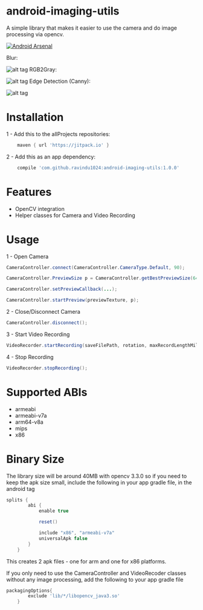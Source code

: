 # android-imaging-utils
A simple library that makes it easier to use the camera and do image processing via opencv.

[![Android Arsenal](https://img.shields.io/badge/Android%20Arsenal-android--imaging--utils-brightgreen.svg?style=flat-square)](https://android-arsenal.com/details/1/6047)

Blur:

![alt tag](https://raw.githubusercontent.com/ravindu1024/android-imaging-utils/master/screens/screen1.png)
RGB2Gray:

![alt tag](https://raw.githubusercontent.com/ravindu1024/android-imaging-utils/master/screens/screen2.png)
Edge Detection (Canny):

![alt tag](https://raw.githubusercontent.com/ravindu1024/android-imaging-utils/master/screens/screen3.png)

# Installation
1 - Add this to the allProjects repositories:
```gradle
    maven { url 'https://jitpack.io' }
```
2 - Add this as an app dependency:
```gradle
    compile 'com.github.ravindu1024:android-imaging-utils:1.0.0'
```

# Features
- OpenCV integration
- Helper classes for Camera and Video Recording

# Usage
1 - Open Camera
```java
CameraController.connect(CameraController.CameraType.Default, 90);

CameraController.PreviewSize p = CameraController.getBestPreviewSize(640, 480); //get the best preview matching the aspect ratio

CameraController.setPreviewCallback(...);

CameraController.startPreview(previewTexture, p);
```
2 - Close/Disconnect Camera
```java
CameraController.disconnect();
```
3 - Start Video Recording
```java
VideoRecorder.startRecording(saveFilePath, rotation, maxRecordLengthMillis, camCoderProfile);
```
4 - Stop Recording
```java
VideoRecorder.stopRecording();
```

# Supported ABIs
- armeabi
- armeabi-v7a
- arm64-v8a
- mips
- x86

# Binary Size
The library size will be around 40MB with opencv 3.3.0 so if you need to keep the apk size small, include the following in your app gradle file, in the android tag
```gradle
splits {
        abi {
            enable true

            reset()

            include "x86", "armeabi-v7a"
            universalApk false
        }
    }
```
This creates 2 apk files - one for arm and one for x86 platforms.

If you only need to use the CameraController and VideoRecoder classes without any image processing, add the following to your app gradle file
```gradle
packagingOptions{
        exclude 'lib/*/libopencv_java3.so'
    }
```

